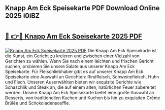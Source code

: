 ## Knapp Am Eck Speisekarte PDF Download Online 2025 i0iBZ

# <h2><a href="http://gc7oh2.nevu.top/?p=Knapp+Am+Eck+Speisekarte">🔗 👉🔴 Knapp Am Eck Speisekarte 2025 PDF</a></h2>

[![Knapp Am Eck Speisekarte 2025 PDF](https://i.imgur.com/dBaPXMq.png)](http://gc7oh2.nevu.top/?p=Knapp+Am+Eck+Speisekarte)
Die Knapp Am Eck Speisekarte ist die Kunst, ein Gericht zu kreieren und zwischen einer Vielzahl von Gerichten zu wählen. Wenn Sie nach einem leichten und frischen Gericht suchen, probieren Sie unsere Salate aus unserer Knapp Am Eck Speisekarte. Für Fleischliebhaber gibt es auf unserer Knapp Am Eck Speisekarte eine Auswahl an Gerichten: Rindfleisch, Schweinefleisch, Huhn und Fisch. Unseren Auserwählten bieten wir exquisite Gerichte wie Schaschlik und Steak an, die auf einem alten, natürlichen Feuer zubereitet werden. Unsere Knapp Am Eck Speisekarte bietet eine große Auswahl an Desserts, von traditionellen Kuchen und Kuchen bis hin zu exquisiten Crème Brûlée und Schokoladensouffle.
